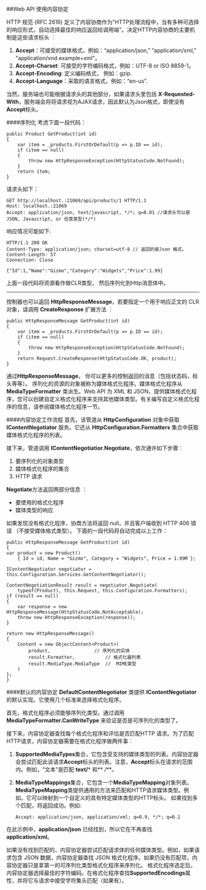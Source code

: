 ##Web API 使用内容协定

HTTP 规范 (RFC 2616) 定义了内容协商作为"HTTP处理流程中，当有多种可选择的响应形式，自动选择最佳的响应返回给调用端"。决定HTTP内容协商的主要机制是这些请求标头 ︰

1. **Accept**：可接受的媒体格式，例如：“application/json,” “application/xml,” 	"application/vnd.example+xml"。
2. **Accept-Charset**: 可接受的字符编码格式，例如：UTF-8 or ISO 8859-1。
3. **Accept-Encoding**: 定义编码格式，  例如：gzip.
4. **Accept-Language**：采取的语言格式，例如：“en-us”.

当然，服务端也可能根据请求头的其他部分，如果请求头里包括 **X-Requested-With**，服务端会将将请求视为AJAX请求，因此默认为Json格式，即使没有**Accept**标头。

####序列化
考虑下面一段代码：

	public Product GetProduct(int id)
	{
	    var item = _products.FirstOrDefault(p => p.ID == id);
	    if (item == null)
	    {
	        throw new HttpResponseException(HttpStatusCode.NotFound);
	    }
	    return item; 
	}

请求头如下：

	GET http://localhost.:21069/api/products/1 HTTP/1.1
	Host: localhost.:21069
	Accept: application/json, text/javascript, */*; q=0.01 //请求头可以是JSON, Javascript, or 任意类型(*/*)

响应情况可能如下:

	HTTP/1.1 200 OK
	Content-Type: application/json; charset=utf-8 // 返回的是Json 格式。
	Content-Length: 57
	Connection: Close
	
	{"Id":1,"Name":"Gizmo","Category":"Widgets","Price":1.99}

上面一段代码将资源看作做CLR类型， 然后序列化到Http消息体中。

----------

控制器也可以返回 **HttpResponseMessage**，若要指定一个用于响应正文的 CLR 对象，请调用 **CreateResponse** 扩展方法 ︰

	
	public HttpResponseMessage GetProduct(int id)
	{
	    var item = _products.FirstOrDefault(p => p.ID == id);
	    if (item == null)
	    {
	        throw new HttpResponseException(HttpStatusCode.NotFound);
	    }
	    return Request.CreateResponse(HttpStatusCode.OK, product);
	}

通过**HttpResponseMessage**， 你可以更多的控制返回的消息（包括状态码，标头等等）。
序列化的资源的对象被称为媒体格式化程序。媒体格式化程序从 **MediaTypeFormatter** 类派生。Web API 为 XML 和 JSON，提供媒体格式化程序，您可以创建自定义格式化程序来支持其他媒体类型。有关编写自定义格式化程序的信息，请参阅媒体格式化程序一节。

####内容协定工作流程
首先，该管道从 **HttpConfiguration** 对象中获取 **IContentNegotiator** 服务。它还从 **HttpConfiguration.Formatters** 集合中获取媒体格式化程序的列表。

接下来，管道调用 **IContentNegotiatior.Negotiate**，依次通许如下步骤︰

1. 要序列化的对象类型
2. 媒体格式化程序的集合
3. HTTP 请求

**Negotiate**方法返回两部分信息 ︰

- 要使用的格式化程序
- 媒体类型的响应


如果发现没有格式化程序，协商方法将返回 null，并且客户端收到 HTTP 406 错误 （不接受媒体格式类型）。
下面的一段代码将自动完成以上工作：

	public HttpResponseMessage GetProduct(int id)
	{
    var product = new Product() 
        { Id = id, Name = "Gizmo", Category = "Widgets", Price = 1.99M };

    IContentNegotiator negotiator = this.Configuration.Services.GetContentNegotiator();

    ContentNegotiationResult result = negotiator.Negotiate(
        typeof(Product), this.Request, this.Configuration.Formatters);
    if (result == null)
    {
        var response = new HttpResponseMessage(HttpStatusCode.NotAcceptable);
        throw new HttpResponseException(response));
    }

    return new HttpResponseMessage()
    {
        Content = new ObjectContent<Product>(
            product,		        // 序列化的实体 
            result.Formatter,           // 格式化器列表
            result.MediaType.MediaType  //  MIME类型
        )
    };
	}
####默认的内容协定
**DefaultContentNegotiator** 类提供 **IContentNegotiator** 的默认实现。它使用几个标准来选择格式化程序。

首先，格式化程序必须能够序列化类型。通过调用 **MediaTypeFormatter.CanWriteType** 来验证是否是可序列化的类型了。

接下来，内容协定器查找每个格式化程序和评估是否匹配HTTP 请求。为了匹配HTTP请求，内容协定器需要在格式化程序做两件事︰

1. **SupportedMediaTypes**集合，它包含受支持的媒体类型的列表。内容协定器会尝试匹配此该请求**Accept**标头的列表。注意，**Accept**标头在请求的范围内。例如，"文本"是匹配 **text/*** 和** */***。
2. **MediaTypeMappings**集合，它包含一个**MediaTypeMapping**对象列表。**MediaTypeMapping**类提供通用的方法来匹配和HTTP请求媒体类型。例如，它可以映射到一个自定义的具有特定媒体类型的HTTP标头。
如果找到多个匹配，将返回成功。例如:

	`Accept: application/json, application/xml; q=0.9, */*; q=0.1`


在此示例中，**application/json** 已经找到，所以它在不再查找 **application/xml**。

如果没有找到匹配的，内容协定器尝试匹配请求体的任何媒体类型。例如，如果请求包含 JSON 数据，内容协定器查找 JSON 格式化程序。如果仍没有匹配项，内容协定器只是拿第一的可序列化类型格式化程序来序列化。
格式化程序选定后，内容协定器选择最佳的字符编码。在格式化程序查找**SupportedEncodings**属性，并将它与请求中接受字符集头匹配（如果有）。


